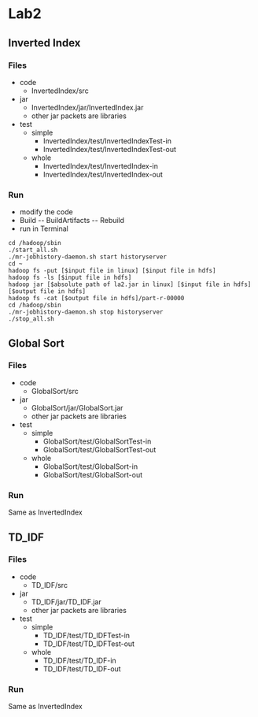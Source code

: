 # Lab2 

## Inverted Index
### Files
* code
    * InvertedIndex/src
* jar 
    * InvertedIndex/jar/InvertedIndex.jar
    * other jar packets are libraries
* test
    * simple
        * InvertedIndex/test/InvertedIndexTest-in
        * InvertedIndex/test/InvertedIndexTest-out
    * whole
        * InvertedIndex/test/InvertedIndex-in
        * InvertedIndex/test/InvertedIndex-out

### Run
* modify the code
* Build -- BuildArtifacts -- Rebuild
* run in Terminal

```
cd /hadoop/sbin  
./start_all.sh  
./mr-jobhistory-daemon.sh start historyserver  
cd ~
hadoop fs -put [$input file in linux] [$input file in hdfs]  
hadoop fs -ls [$input file in hdfs]
hadoop jar [$absolute path of la2.jar in linux] [$input file in hdfs] [$output file in hdfs]
hadoop fs -cat [$output file in hdfs]/part-r-00000
cd /hadoop/sbin
./mr-jobhistory-daemon.sh stop historyserver
./stop_all.sh
```


## Global Sort
### Files
* code
    * GlobalSort/src
* jar 
    * GlobalSort/jar/GlobalSort.jar
    * other jar packets are libraries
* test
    * simple
        * GlobalSort/test/GlobalSortTest-in
        * GlobalSort/test/GlobalSortTest-out
    * whole
        * GlobalSort/test/GlobalSort-in
        * GlobalSort/test/GlobalSort-out

### Run
Same as InvertedIndex


## TD_IDF
### Files
* code
    * TD_IDF/src
* jar 
    * TD_IDF/jar/TD_IDF.jar
    * other jar packets are libraries
* test
    * simple
        * TD_IDF/test/TD_IDFTest-in
        * TD_IDF/test/TD_IDFTest-out
    * whole
        * TD_IDF/test/TD_IDF-in
        * TD_IDF/test/TD_IDF-out

### Run
Same as InvertedIndex

